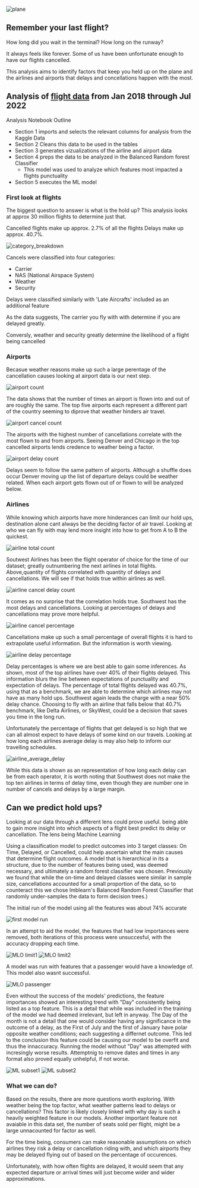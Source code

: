![plane](https://github.com/Adam-Warrick/Causes_of_Flight_Delays_and_Cancellations/blob/main/Resources/images/plane.png)

## Remember your last flight?

How long did you wait in the terminal? How long on the runway?

It always feels like forever. Some of us have been unfortunate enough to have our flights cancelled.

This analysis aims to identify factors that keep you held up on the plane and the airlines and airports that delays and concellations happen with the most.

## Analysis of [flight data](https://www.kaggle.com/datasets/robikscube/flight-delay-dataset-20182022) from Jan 2018 through Jul 2022

Analysis Notebook Outline

- Section 1 imports and selects the relevant columns for analysis from the Kaggle Data
- Section 2 Cleans this data to be used in the tables
- Section 3 generates vizualizations of the airline and airport data
- Section 4 preps the data to be analyzed in the Balanced Random forest Classifier
  - This model was used to analyze which features most impacted a flights punctuality
- Section 5 executes the ML model

### First look at flights

The biggest question to answer is what is the hold up?
This analysis looks at approx 30 million flights to determine just that.

Cancelled flights make up approx. 2.7% of all the flights
Delays make up approx. 40.7%.

![category_breakdown](https://github.com/LJD0/Whats_the_Hold_Up/blob/main/Resources/images/category_breakdown.png)

Cancels were classified into four categories:

- Carrier
- NAS (National Airspace System)
- Weather
- Security

Delays were classified similarly with 'Late Aircrafts' included as an additional feature

As the data suggests, The carrier you fly with with determine if you are delayed greatly.

Conversly, weather and security greatly determine the likelihood of a flight being cancelled

### Airports

Becasue weather reasons make up such a large perentage of the cancellation causes looking at airport data is our next step.

![airport count](https://github.com/LJD0/Whats_the_Hold_Up/blob/main/Resources/images/airport_total_count.png)

The data shows that the number of times an airport is flown into and out of are roughly the same.
The top five airports each represent a different part of the country seeming to diprove that weather hinders air travel.

![airport cancel count](https://github.com/LJD0/Whats_the_Hold_Up/blob/main/Resources/images/airport_cancel_count.png)

The airports with the highest number of cancellations correlate with the most flown to and from airports.
Seeing Denver and Chicago in the top cancelled airports lends credence to weather being a factor.

![airport delay count](https://github.com/LJD0/Whats_the_Hold_Up/blob/main/Resources/images/airport_delay_count.png)

Delays seem to follow the same pattern of airports. Although a shuffle does occur
Denver moving up the list of departure delays could be weather related. When each airport gets flown out of or flown to will be analyzed below.

### Airlines

While knowing which airports have more hinderances can limit our hold ups, destination alone cant always be the deciding factor of air travel.
Looking at who we can fly with may lend more insight into how to get from A to B the quickest.

![airline total count](https://github.com/LJD0/Whats_the_Hold_Up/blob/main/Resources/images/airline_total_count.png)

Soutwest Airlines has been the flight operator of choice for the time of our dataset; greatly outnumbering the next airlines in total flights.
Above,quantity of flights correlated with quantity of delays and cancellations. We will see if that holds true within airlines as well.

![airline cancel delay count](https://github.com/LJD0/Whats_the_Hold_Up/blob/main/Resources/images/airline_cancel_delay_count.png)

It comes as no surprise that the correlation holds true. Southwest has the most delays and cancellations.
Looking at percentages of delays and cancellations may prove more helpful.

![airline cancel percentage](https://github.com/LJD0/Whats_the_Hold_Up/blob/main/Resources/images/airline_cancel_percentage.png)

Cancellations make up such a small percentage of overall flights it is hard to extrapolate useful information. But the information is worth viewing.

![airline delay percentage](https://github.com/LJD0/Whats_the_Hold_Up/blob/main/Resources/images/airline_delay_percentage.png)

Delay percentages is where we are best able to gain some inferences.
As shown, most of the top airlines have over 40% of their flights delayed.
This information blurs the line between expectations of punctuality and expectation of delays.
The percentage of total flights delayed was 40.7%, using that as a benchmark, we are able to determine which airlines may not have as many hold ups.
Southwest again leads the charge with a near 50% delay chance.
Choosing to fly with an airline that falls below that 40.7% benchmark, like Delta Airlines, or SkyWest, could be a decision that saves you time in the long run.

Unfortunately the percentage of flights that get delayed is so high that we can all almost expect to have delays of some kind on our travels. Looking at how long each airlines average delay is may also help to inform our travelling schedules.

![airline_average_delay](https://github.com/LJD0/Whats_the_Hold_Up/blob/main/Resources/images/airline_average_delay.png)

While this data is shown as an representation of how long each delay can be from each operator, it is worth noting that Southwest does not make the top ten airlines in terms of delay time, even though they are number one in number of cancels and delays by a large margin.

## Can we predict hold ups?

Looking at our data through a different lens could prove useful. being able to gain more insight into which aspects of a flight best predict its delay or cancellation.
The lens being Machine Learning

Using a classification model to predict outcomes into 3 target classes: On Time, Delayed, or Cancelled, could help ascertain what the main causes that determine flight outcomes.
A model that is hierarchical in its a structure, due to the number of features being used, was deemed necessary, and ultimately a random forest classifier was chosen. Previously we found that while the on-time and delayed classes were similar in sample size, cancellations accounted for a small proportion of the data, so to counteract this we chose Imblearn's Balanced Random Forest Classifier that randomly under-samples the data to form decision trees.)

The initial run of the model using all the features was about 74% accurate

![first model run](https://github.com/LJD0/Whats_the_Hold_Up/blob/main/Resources/images/MLOutput_all.png)

In an attempt to aid the model, the features that had low importances were removed, both iterations of this process were unsuccesful, with the accuracy dropping each time.

![MLO limit1](https://github.com/LJD0/Whats_the_Hold_Up/blob/main/Resources/images/MLOutput_limit1.png) ![MLO limit2](https://github.com/LJD0/Whats_the_Hold_Up/blob/main/Resources/images/MLOutput_limit2.png)

A model was run with features that a passenger would have a knowledge of. This model also wasnt successful.

![MLO passenger](https://github.com/LJD0/Whats_the_Hold_Up/blob/main/Resources/images/MLOutput_passenger.png)


Even without the success of the models' predictions, the feature importances showed an interesting trend with "Day" consistently being listed as a top feature.
This is a detail that while was included in the training of the model we had deemed irrelevant, but left in anyway. The Day of the month is not a detail that one would consider having any significance in the outcome of a delay, as the First of July and the first of January have polar opposite weather conditions; each suggesting a differnet outcome.
This led to the conclusion this feature could be causing our model to be overfit and thus the innaccuracy.
Running the model without "Day" was attempted with incresingly worse results.
Attemptnig to remove dates and times in any format also proved equally unhelpful, if not worse.

![ML subset1](https://github.com/LJD0/Whats_the_Hold_Up/blob/main/Resources/images/MLOutput_subset1.png) ![ML subset2](https://github.com/LJD0/Whats_the_Hold_Up/blob/main/Resources/images/MLOutput_subset2.png)


### What we can do?

Based on the results, there are more questions worth exploring. With weather being the top factor, what weather patterns lead to delays or cancellations? This factor is likely closely linked with why day is such a heavily weighted feature in our models. Another important feature not avaiable in this data set, the number of seats sold per flight, might be a large unnacounted for factor as well.

For the time being, consumers can make reasonable assumptions on which airlines they risk a delay or cancellation riding with, and which airports they may be delayed flying out of based on the percentage of occurences. 

Unfortunately, with how often flights are delayed, it would seem that any expected departure or arrival times will just become wider and wider approximations.
